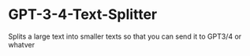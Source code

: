 # GPT-3-4-Text-Splitter
Splits a large text into smaller texts so that you can send it to GPT3/4 or whatver

